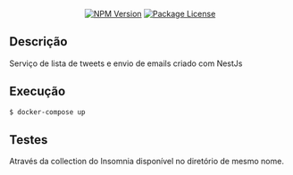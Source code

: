 <p align="center">
<a href="https://www.npmjs.com/~nestjscore" target="_blank"><img src="https://img.shields.io/npm/v/@nestjs/core.svg" alt="NPM Version" /></a>
<a href="https://www.npmjs.com/~nestjscore" target="_blank"><img src="https://img.shields.io/npm/l/@nestjs/core.svg" alt="Package License" /></a>
</p>

## Descrição

Serviço de lista de tweets e envio de emails criado com NestJs

## Execução

```bash
$ docker-compose up
```

## Testes
Através da collection do Insomnia disponível no diretório de mesmo nome.
